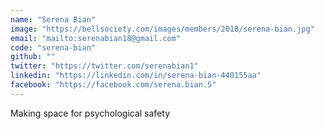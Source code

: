 ```yaml
---
name: "Serena Bian"
image: "https://bellsociety.com/images/members/2018/serena-bian.jpg"
email: "mailto:serenabian18@gmail.com"
code: "serena-bian"
github: ""
twitter: "https://twitter.com/serenabian1"
linkedin: "https://linkedin.com/in/serena-bian-440155aa"
facebook: "https://facebook.com/serena.bian.5"
---
```

Making space for psychological safety